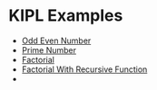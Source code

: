# KIPL Examples

- [Odd Even Number](oddEven.kipl)
- [Prime Number](isPrime.kipl)
- [Factorial](factorial.kipl)
- [Factorial With Recursive Function](recursiveFactorial.kipl)
- 